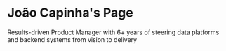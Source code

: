 # João Capinha's Page 

Results-driven Product Manager with 6+ years of steering data platforms and backend systems from vision to delivery